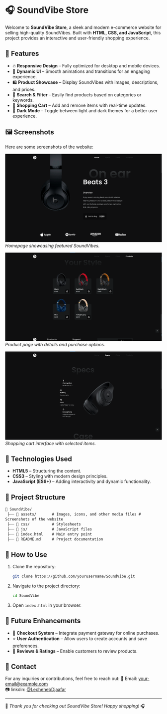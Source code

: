 # 🎧 SoundVibe Store

Welcome to **SoundVibe Store**, a sleek and modern e-commerce website for selling high-quality SoundVibes. Built with **HTML, CSS, and JavaScript**, this project provides an interactive and user-friendly shopping experience.

## 🌟 Features

- 🔥 **Responsive Design** – Fully optimized for desktop and mobile devices.
- 🎵 **Dynamic UI** – Smooth animations and transitions for an engaging experience.
- 🛍️ **Product Showcase** – Display SoundVibes with images, descriptions, and prices.
- 🔎 **Search & Filter** – Easily find products based on categories or keywords.
- 🛒 **Shopping Cart** – Add and remove items with real-time updates.
- 🌙 **Dark Mode** – Toggle between light and dark themes for a better user experience.

## 🖼️ Screenshots

Here are some screenshots of the website:

![Homepage](assets/img/img1.png)
*Homepage showcasing featured SoundVibes.*

![Product Page](assets/img/img2.png)
*Product page with details and purchase options.*

![Shopping Cart](assets/img/img3.png)
*Shopping cart interface with selected items.*

## 🚀 Technologies Used

- **HTML5** – Structuring the content.
- **CSS3** – Styling with modern design principles.
- **JavaScript (ES6+)** – Adding interactivity and dynamic functionality.

## 📂 Project Structure

```
📁 SoundVibe/
 ├── 📂 assets/       # Images, icons, and other media files # Screenshots of the website
 ├── 📂 css/          # Stylesheets
 ├── 📂 js/           # JavaScript files
 ├── 📜 index.html    # Main entry point
 ├── 📜 README.md     # Project documentation
```

## 🎯 How to Use

1. Clone the repository:
   ```bash
   git clone https://github.com/yourusername/SoundVibe.git
   ```
2. Navigate to the project directory:
   ```bash
   cd SoundVibe
   ```
3. Open `index.html` in your browser.

## 📌 Future Enhancements

- 🛒 **Checkout System** – Integrate payment gateway for online purchases.
- ⭐ **User Authentication** – Allow users to create accounts and save preferences.
- 📢 **Reviews & Ratings** – Enable customers to review products.

## 📧 Contact

For any inquiries or contributions, feel free to reach out:
📩 Email: your-email@example.com  
📷 linkdin: [@LechehebDjaafar](https://www.linkedin.com/in/lecheheb-djaafar-226594348/)

---

💙 *Thank you for checking out SoundVibe Store! Happy shopping!* 🎧
